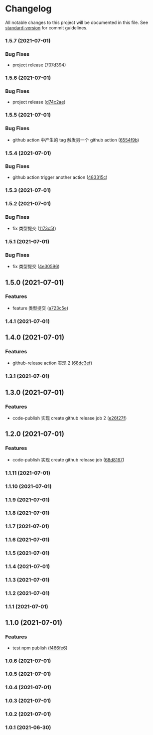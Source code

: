 # Changelog

All notable changes to this project will be documented in this file. See [standard-version](https://github.com/conventional-changelog/standard-version) for commit guidelines.

### 1.5.7 (2021-07-01)


### Bug Fixes

* project release ([707d394](https://github.com/FED-CLUB/example/commit/707d394bd86fc35d93697f4985c5b723c321537d))

### 1.5.6 (2021-07-01)


### Bug Fixes

* project release ([d74c2ae](https://github.com/FED-CLUB/example/commit/d74c2aeec9bce271d0c53d7a908d5bda701cdbd0))

### 1.5.5 (2021-07-01)


### Bug Fixes

* github action 中产生的 tag 触发另一个 github action ([6554f9b](https://github.com/FED-CLUB/example/commit/6554f9b8639019b81a05659cbd5e93eae4e6db32))

### 1.5.4 (2021-07-01)


### Bug Fixes

* github action trigger another action ([483315c](https://github.com/FED-CLUB/example/commit/483315c952eaf05bf22eb38af7ddc0ce6856afa7))

### 1.5.3 (2021-07-01)

### 1.5.2 (2021-07-01)


### Bug Fixes

* fix 类型提交 ([1173c5f](https://github.com/FED-CLUB/example/commit/1173c5fdb44dad402bbc201e12145e4fb58f4f27))

### 1.5.1 (2021-07-01)


### Bug Fixes

* fix 类型提交 ([4e30596](https://github.com/FED-CLUB/example/commit/4e305960e7da88e067b28595c9bdd1ea2b5dee15))

## 1.5.0 (2021-07-01)


### Features

* feature 类型提交 ([a723c5e](https://github.com/FED-CLUB/example/commit/a723c5e4f4586944c3968979f2108607b170ed53))

### 1.4.1 (2021-07-01)

## 1.4.0 (2021-07-01)


### Features

* github-release action 实现 2 ([68dc3ef](https://github.com/FED-CLUB/example/commit/68dc3efbbef8b98a418dcbc76cf9d661ea925e13))

### 1.3.1 (2021-07-01)

## 1.3.0 (2021-07-01)


### Features

* code-publish 实现 create github release job 2 ([e26f27f](https://github.com/FED-CLUB/example/commit/e26f27fa18e6445ce8057b9e1c31efc7e27fa213))

## 1.2.0 (2021-07-01)


### Features

* code-publish 实现 create github release job ([68d8167](https://github.com/FED-CLUB/example/commit/68d8167d6c7205acacdfb31d1c151b07f1d6cdb2))

### 1.1.11 (2021-07-01)

### 1.1.10 (2021-07-01)

### 1.1.9 (2021-07-01)

### 1.1.8 (2021-07-01)

### 1.1.7 (2021-07-01)

### 1.1.6 (2021-07-01)

### 1.1.5 (2021-07-01)

### 1.1.4 (2021-07-01)

### 1.1.3 (2021-07-01)

### 1.1.2 (2021-07-01)

### 1.1.1 (2021-07-01)

## 1.1.0 (2021-07-01)


### Features

* test npm publish ([f466fe6](https://github.com/FED-CLUB/example/commit/f466fe6b233d33b16ee3f4322ee51909d97ccab2))

### 1.0.6 (2021-07-01)

### 1.0.5 (2021-07-01)

### 1.0.4 (2021-07-01)

### 1.0.3 (2021-07-01)

### 1.0.2 (2021-07-01)

### 1.0.1 (2021-06-30)
